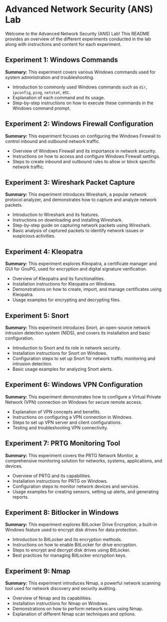 # Advanced Network Security (ANS) Lab

Welcome to the Advanced Network Security (ANS) Lab! This README provides an overview of the different experiments conducted in the lab along with instructions and content for each experiment.

## Experiment 1: Windows Commands

**Summary:** This experiment covers various Windows commands used for system administration and troubleshooting.

- Introduction to commonly used Windows commands such as `dir`, `ipconfig`, `ping`, `netstat`, etc.
- Explanation of each command and its usage.
- Step-by-step instructions on how to execute these commands in the Windows command prompt.

## Experiment 2: Windows Firewall Configuration

**Summary:** This experiment focuses on configuring the Windows Firewall to control inbound and outbound network traffic.

- Overview of Windows Firewall and its importance in network security.
- Instructions on how to access and configure Windows Firewall settings.
- Steps to create inbound and outbound rules to allow or block specific network traffic.

## Experiment 3: Wireshark Packet Capture

**Summary:** This experiment introduces Wireshark, a popular network protocol analyzer, and demonstrates how to capture and analyze network packets.

- Introduction to Wireshark and its features.
- Instructions on downloading and installing Wireshark.
- Step-by-step guide on capturing network packets using Wireshark.
- Basic analysis of captured packets to identify network issues or suspicious activities.

## Experiment 4: Kleopatra

**Summary:** This experiment explores Kleopatra, a certificate manager and GUI for GnuPG, used for encryption and digital signature verification.

- Overview of Kleopatra and its functionalities.
- Installation instructions for Kleopatra on Windows.
- Demonstrations on how to create, import, and manage certificates using Kleopatra.
- Usage examples for encrypting and decrypting files.

## Experiment 5: Snort

**Summary:** This experiment introduces Snort, an open-source network intrusion detection system (NIDS), and covers its installation and basic configuration.

- Introduction to Snort and its role in network security.
- Installation instructions for Snort on Windows.
- Configuration steps to set up Snort for network traffic monitoring and intrusion detection.
- Basic usage examples for analyzing Snort alerts.

## Experiment 6: Windows VPN Configuration

**Summary:** This experiment demonstrates how to configure a Virtual Private Network (VPN) connection on Windows for secure remote access.

- Explanation of VPN concepts and benefits.
- Instructions on configuring a VPN connection in Windows.
- Steps to set up VPN server and client configurations.
- Testing and troubleshooting VPN connectivity.

## Experiment 7: PRTG Monitoring Tool

**Summary:** This experiment covers the PRTG Network Monitor, a comprehensive monitoring solution for networks, systems, applications, and devices.

- Overview of PRTG and its capabilities.
- Installation instructions for PRTG on Windows.
- Configuration steps to monitor network devices and services.
- Usage examples for creating sensors, setting up alerts, and generating reports.

## Experiment 8: Bitlocker in Windows

**Summary:** This experiment explores BitLocker Drive Encryption, a built-in Windows feature used to encrypt disk drives for data protection.

- Introduction to BitLocker and its encryption methods.
- Instructions on how to enable BitLocker for drive encryption.
- Steps to encrypt and decrypt disk drives using BitLocker.
- Best practices for managing BitLocker encryption keys.

## Experiment 9: Nmap

**Summary:** This experiment introduces Nmap, a powerful network scanning tool used for network discovery and security auditing.

- Overview of Nmap and its capabilities.
- Installation instructions for Nmap on Windows.
- Demonstrations on how to perform network scans using Nmap.
- Explanation of different Nmap scan techniques and options.

